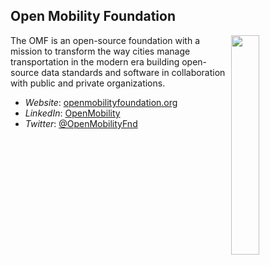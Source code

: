 ## Open Mobility Foundation

<img src="https://www.openmobilityfoundation.org/wp-content/uploads/2022/03/OMF-Logo-Final-R.png" width="30%" align="right">

The OMF is an open-source foundation with a mission to transform the way cities manage transportation in the modern era building open-source data standards and software in collaboration with public and private organizations.

- _Website_: [openmobilityfoundation.org](http://www.openmobilityfoundation.org/)
- _LinkedIn_: [OpenMobility](https://www.linkedin.com/company/openmobility?original_referer=https%3A%2F%2Fwww.google.com%2F)
- _Twitter_: [@OpenMobilityFnd](https://twitter.com/OpenMobilityFnd)

<!--

**Here are some ideas to get you started:**

🙋‍♀️ A short introduction - what is your organization all about?
🌈 Contribution guidelines - how can the community get involved?
👩‍💻 Useful resources - where can the community find your docs? Is there anything else the community should know?
🍿 Fun facts - what does your team eat for breakfast?
🧙 Remember, you can do mighty things with the power of [Markdown](https://docs.github.com/github/writing-on-github/getting-started-with-writing-and-formatting-on-github/basic-writing-and-formatting-syntax)
-->
